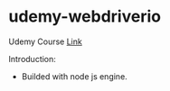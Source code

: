 # udemy-webdriverio

Udemy Course [Link](https://www.udemy.com/course/webdriverio-tutorial-nodejs-javascript/)

Introduction:
- Builded with node js engine.
